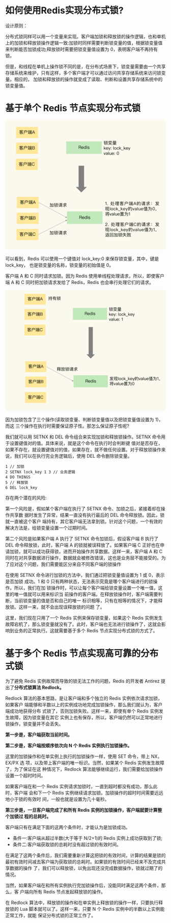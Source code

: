 # 如何使用Redis实现分布式锁?

设计原则：

分布式锁同样可以用一个变量来实现。客户端加锁和释放锁的操作逻辑，也和单机上的加锁和释放锁操作逻辑一致:加锁时同样需要判断锁变量的值，根据锁变量值来判断能否加锁成功;释放锁时需要把锁变量值设置为 0，表明客户端不再持有锁。

但是，和线程在单机上操作锁不同的是，在分布式场景下，锁变量需要由一个共享存储系统来维护，只有这样，多个客户端才可以通过访问共享存储系统来访问锁变量。相应的， 加锁和释放锁的操作就变成了读取、判断和设置共享存储系统中的锁变量值。

# 基于单个 Redis 节点实现分布式锁

![img](./assets/image-20220312100818964.png)

可以看到，Redis 可以使用一个键值对 lock_key:0 来保存锁变量，其中，键是 lock_key， 也是锁变量的名称，锁变量的初始值是 0。

客户端 A 和 C 同时请求加锁。因为 Redis 使用单线程处理请求，所以，即使客户 端 A 和 C 同时把加锁请求发给了 Redis，Redis 也会串行处理它们的请求。

![img](./assets/image-20220312101025015.png)

因为加锁包含了三个操作(读取锁变量、判断锁变量值以及把锁变量值设置为 1)，而这 三个操作在执行时需要保证原子性。那怎么保证原子性呢?

我们就可以用 SETNX 和 DEL 命令组合来实现加锁和释放锁操作。SETNX 命令用于设置键值对的值。具体来说，就是这个命令在执行时会判断键 值对是否存在，如果不存在，就设置键值对的值，如果存在，就不做任何设置。对于释放锁操作来说，我们可以在执行完业务逻辑后，使用 DEL 命令删除锁变量。

```shell
1 // 加锁
2 SETNX lock_key 1 3 // 业务逻辑
4 DO THINGS
5 // 释放锁
6 DEL lock_key
```

存在两个潜在的风险:

第一个风险是，假如某个客户端在执行了 SETNX 命令、加锁之后，紧接着却在操作共享数 据时发生了异常，结果一直没有执行最后的 DEL 命令释放锁。因此，锁就一直被这个客户 端持有，其它客户端无法拿到锁。针对这个问题，一个有效的解决方法是，给锁变量设置一个过期时间。

第二个风险是如果客户端 A 执行了 SETNX 命令加锁后，假设客户端 B 执行了 DEL 命令释放锁，此时，客户端 A 的锁就被误释放了。如果客户端 C 正好也在申请加锁，就可以成功获得锁，进而开始操作共享数据。这样一来，客户端 A 和 C 同时在对共享数据进行操作，数据就会被修改错误，这也是业务层不能接受的。为了应对这个问题，我们需要能区分来自不同客户端的锁操作

在使用 SETNX 命令进行加锁的方法中，我们通过把锁变量值设置为 1 或 0，表示是否加锁 成功。1 和 0 只有两种状态，无法表示究竟是哪个客户端进行的锁操作。所以，我们在加 锁操作时，可以让每个客户端给锁变量设置一个唯一值，这里的唯一值就可以用来标识当 前操作的客户端。在释放锁操作时，客户端需要判断，当前锁变量的值是否和自己的唯一 标识相等，只有在相等的情况下，才能释放锁。这样一来，就不会出现误释放锁的问题 了。

这里，我们现在只用了一个 Redis 实例来保存锁变量，如果这个 Redis 实例发生故障宕机了，那么锁变量就没有了。此时，客户端也无法进行锁操作了，这就会影响到业务的正常执行。这就需要基于多个 Redis 节点实现分布式锁的方式了。

# 基于多个 Redis 节点实现高可靠的分布式锁

为了避免 Redis 实例故障而导致的锁无法工作的问题，Redis 的开发者 Antirez 提出了**分布式锁算法 Redlock。**

Redlock 算法的基本思路，是让客户端和多个独立的 Redis 实例依次请求加锁，如果客户 端能够和半数以上的实例成功地完成加锁操作，那么我们就认为，客户端成功地获得分布 式锁了，否则加锁失败。这样一来，即使有单个 Redis 实例发生故障，因为锁变量在其它 实例上也有保存，所以，客户端仍然可以正常地进行锁操作，锁变量并不会丢失。

**第一步是，客户端获取当前时间。**

**第二步是，客户端按顺序依次向 N 个 Redis 实例执行加锁操作。**

这里的加锁操作和在单实例上执行的加锁操作一样，使用 SET 命令，带上 NX，EX/PX 选 项，以及带上客户端的唯一标识。当然，如果某个 Redis 实例发生故障了，为了保证在这 种情况下，Redlock 算法能够继续运行，我们需要给加锁操作设置一个超时时间。

如果客户端在和一个 Redis 实例请求加锁时，一直到超时都没有成功，那么此时，客户端 会和下一个 Redis 实例继续请求加锁。加锁操作的超时时间需要远远地小于锁的有效时 间，一般也就是设置为几十毫秒。

**第三步是，一旦客户端完成了和所有 Redis 实例的加锁操作，客户端就要计算整个加锁过 程的总耗时。**

客户端只有在满足下面的这两个条件时，才能认为是加锁成功。

- 条件一:客户端从超过半数(大于等于 N/2+1)的 Redis 实例上成功获取到了锁;
- 条件二:客户端获取锁的总耗时没有超过锁的有效时间。

在满足了这两个条件后，我们需要重新计算这把锁的有效时间，计算的结果是锁的最初有效时间减去客户端为获取锁的总耗时。如果锁的有效时间已经来不及完成共享数据的操作
了，我们可以释放锁，以免出现还没完成数据操作，锁就过期了的情况。

当然，如果客户端在和所有实例执行完加锁操作后，没能同时满足这两个条件，那么，客 户端向所有 Redis 节点发起释放锁的操作。

在 Redlock 算法中，释放锁的操作和在单实例上释放锁的操作一样，只要执行释放锁的 Lua 脚本就可以了。这样一来，只要 N 个 Redis 实例中的半数以上实例能正常工作，就能 保证分布式锁的正常工作了。
















